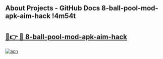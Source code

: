 ## About Projects - GitHub Docs 8-ball-pool-mod-apk-aim-hack !4m54t

# <h2><a href="https://andorid.site?title=8-ball-pool-mod-apk-aim-hack&ref=19M">🔗👉 🔴 8-ball-pool-mod-apk-aim-hack</a></h2>

[![acn](https://github.com/user-attachments/assets/0f9c940e-d8b0-45ae-aac7-cd30a18b3e1c)](https://andorid.site?title=8-ball-pool-mod-apk-aim-hack&ref=19M)
